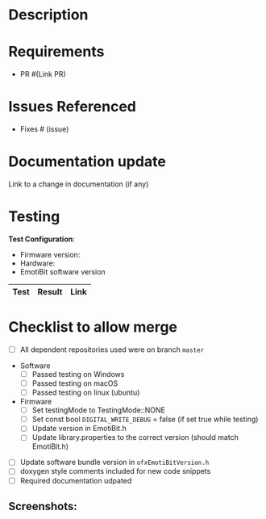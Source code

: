 # Description
<!--- Describe your changes in detail -->

# Requirements
- PR #(Link PR)


# Issues Referenced
<!-- If Any -->
- Fixes # (issue)

# Documentation update
Link to a change in documentation (if any)

# Testing

**Test Configuration**:
* Firmware version:
* Hardware:
* EmotiBit software version

|Test | Result | Link |
|-----|--------|------|

# Checklist to allow merge
- [ ] All dependent repositories used were on branch `master`
- Software
  - [ ] Passed testing on Windows
  - [ ] Passed testing on macOS
  - [ ] Passed testing on linux (ubuntu)
- Firmware
  - [ ] Set testingMode to TestingMode::NONE
  - [ ] Set const bool `DIGITAL_WRITE_DEBUG` = false (if set true while testing)
  - [ ] Update version in EmotiBit.h
  - [ ] Update library.properties to the correct version (should match EmotiBit.h)
- [ ] Update software bundle version in `ofxEmotiBitVersion.h`
- [ ] doxygen style comments included for new code snippets
- [ ] Required documentation udpated

## Screenshots:
